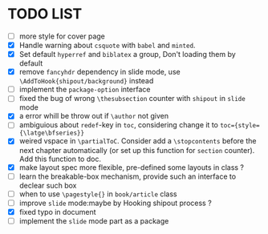 # TODO LIST

- [ ] more style for cover page
- [x] Handle warning about `csquote` with `babel` and `minted`.
- [x] Set default `hyperref` and `biblatex` a group, Don't loading them by default
- [x] remove `fancyhdr` dependency in slide mode, use `\AddToHook{shipout/background}` instead
- [ ] implement the `package-option` interface
- [ ] fixed the bug of wrong `\thesubsection` counter with `shipout` in `slide` mode
- [x] a error whill be throw out if `\author` not given
- [ ] ambiguious about `redef`-key in `toc`, considering change it to `toc={style={\latge\bfseries}}`
- [x] weired vspace in  `\partialToC`. Consider add a `\stopcontents` before the next chapter automatically (or set up this function for `section` counter). Add this function to doc. 
- [x] make layout spec more flexible, pre-defined some layouts in class ?
- [ ] learn the breakable-box mechanism, provide such an interface to declear such box
- [ ] when to use `\pagestyle{}` in `book/article` class
- [ ] improve `slide` mode:maybe by Hooking shipout process ?
- [x] fixed typo in document
- [ ] implement the `slide` mode part as a package 